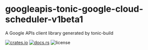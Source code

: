 # googleapis-tonic-google-cloud-scheduler-v1beta1

A Google APIs client library generated by tonic-build

[![crates.io](https://img.shields.io/crates/v/googleapis-tonic-google-cloud-scheduler-v1beta1)](https://crates.io/crates/googleapis-tonic-google-cloud-scheduler-v1beta1)
[![docs.rs](https://img.shields.io/docsrs/googleapis-tonic-google-cloud-scheduler-v1beta1)](https://docs.rs/googleapis-tonic-google-cloud-scheduler-v1beta1)
![license](https://img.shields.io/crates/l/googleapis-tonic-google-cloud-scheduler-v1beta1)
